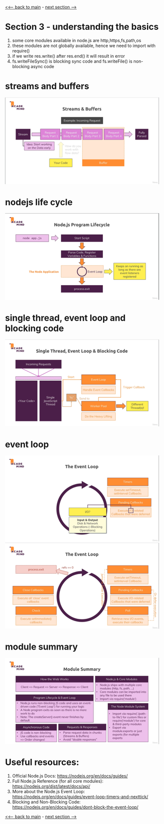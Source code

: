 [<<-- back to main](../../README.md) - [next section -->](../section%204%20development%20workflow%20and%20debugging/section4-notes.md)

# Section 3 - understanding the basics

1. some core modules available in node.js are http,https,fs,path,os
2. these modules are not globally available, hence we need to import with require()
3. if we write res.write() after res.end() it will result in error
4. fs.writeFileSync() is blocking sync code and fs.writeFile() is non-blocking async code

# streams and buffers
![Alt text](streams-and-buffers.png)

# nodejs life cycle
![Alt text](nodejs-life-cycle.png)

# single thread, event loop and blocking code
![Alt text](execution-cycle.png)

# event loop
![Alt text](IO-operations.png)
![Alt text](event-loop.png)

# module summary
![Alt text](module-summary.png)

# Useful resources:
1. Official Node.js Docs: https://nodejs.org/en/docs/guides/
2. Full Node.js Reference (for all core modules): https://nodejs.org/dist/latest/docs/api/
3. More about the Node.js Event Loop: https://nodejs.org/en/docs/guides/event-loop-timers-and-nexttick/
4. Blocking and Non-Blocking Code: https://nodejs.org/en/docs/guides/dont-block-the-event-loop/

[<<-- back to main](../../README.md) - [next section -->](../section%204%20development%20workflow%20and%20debugging/section4-notes.md)
